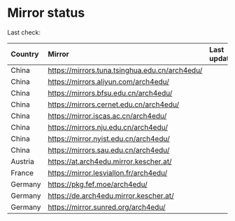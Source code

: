<script src="./time.js"></script>
# Mirror status
Last check: <script type="text/javascript">localize(1724944980.284773);</script>

|Country|Mirror|Last update|
|:------|:-----|:----------|
|China|https://mirrors.tuna.tsinghua.edu.cn/arch4edu/|<script type="text/javascript">localize(1724913683);</script>|
|China|https://mirrors.aliyun.com/arch4edu/|<script type="text/javascript">localize(1724913683);</script>|
|China|https://mirrors.bfsu.edu.cn/arch4edu/|<script type="text/javascript">localize(1724913683);</script>|
|China|https://mirrors.cernet.edu.cn/arch4edu/|<script type="text/javascript">localize(1724913683);</script>|
|China|https://mirror.iscas.ac.cn/arch4edu/|<script type="text/javascript">localize(1724913683);</script>|
|China|https://mirrors.nju.edu.cn/arch4edu/|<script type="text/javascript">localize(1724913683);</script>|
|China|https://mirror.nyist.edu.cn/arch4edu/|<script type="text/javascript">localize(1724913683);</script>|
|China|https://mirrors.sau.edu.cn/arch4edu/|<script type="text/javascript">localize(1724913683);</script>|
|Austria|https://at.arch4edu.mirror.kescher.at/|<script type="text/javascript">localize(1724913683);</script>|
|France|https://mirror.lesviallon.fr/arch4edu/|<script type="text/javascript">localize(1724913683);</script>|
|Germany|https://pkg.fef.moe/arch4edu/|<script type="text/javascript">localize(1724913683);</script>|
|Germany|https://de.arch4edu.mirror.kescher.at/|<script type="text/javascript">localize(1724913683);</script>|
|Germany|https://mirror.sunred.org/arch4edu/|<script type="text/javascript">localize(1724913683);</script>|

<script src="./tablefilter/tablefilter.js"></script>
<script src="./table.js"></script>
